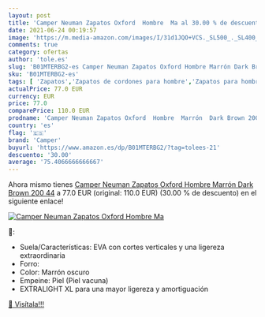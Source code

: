 ```yaml
---
layout: post
title: 'Camper Neuman Zapatos Oxford  Hombre  Ma al 30.00 % de descuento'
date: 2021-06-24 00:19:57
image: 'https://m.media-amazon.com/images/I/31d1JQO+VCS._SL500_._SL400_.jpg'
comments: true
category: ofertas
author: 'tole.es'
slug: 'B01MTERBG2-es Camper Neuman Zapatos Oxford Hombre Marrón Dark Brown 200 44'
sku: 'B01MTERBG2-es'
tags: [ 'Zapatos','Zapatos de cordones para hombre','Zapatos para hombre','Zapatos y complementos','camper','zapatos', ]
actualPrice: 77.0 EUR
currency: EUR
price: 77.0
comparePrice: 110.0 EUR
prodname: 'Camper Neuman Zapatos Oxford  Hombre  Marrón  Dark Brown 200   44'
country: 'es'
flag: '🇪🇸'
brand: 'Camper'
buyurl: 'https://www.amazon.es/dp/B01MTERBG2/?tag=tolees-21'
descuento: '30.00'
average: '75.4066666666667'
---
```


Ahora mismo tienes [Camper Neuman Zapatos Oxford  Hombre  Marrón  Dark Brown 200   44](https://www.amazon.es/dp/B01MTERBG2/?tag=tolees-21) a 77.0 EUR (original: 110.0 EUR) (30.00 %  de descuento) en el siguiente enlace!

[![Camper Neuman Zapatos Oxford  Hombre  Ma](https://m.media-amazon.com/images/I/31d1JQO+VCS._SL500_._SL400_.jpg)](https://www.amazon.es/dp/B01MTERBG2/?tag=tolees-21)

🔎:

- Suela/Características: EVA con cortes verticales y una ligereza extraordinaria
- Forro:
- Color: Marrón oscuro
- Empeine: Piel (Piel vacuna)
- EXTRALIGHT XL para una mayor ligereza y amortiguación

[🛒 Visítala!!!](https://www.amazon.es/dp/B01MTERBG2/?tag=tolees-21)
